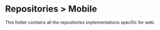 # Repositories > Mobile

This folder contains all the repositories implementations specific for web.